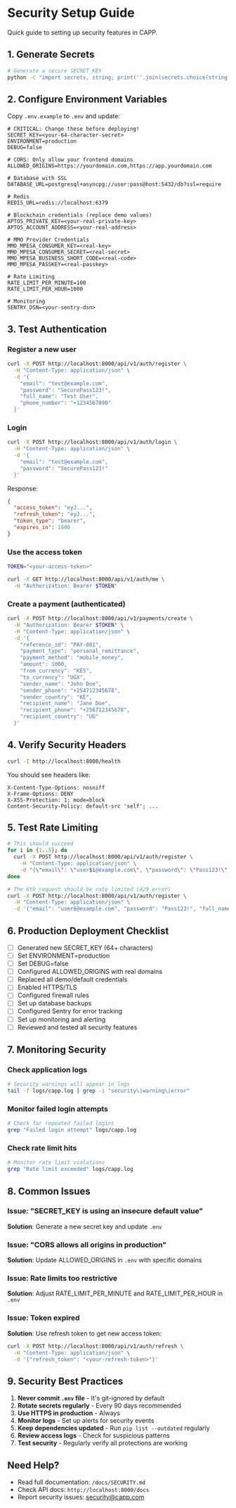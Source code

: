 # Security Setup Guide

Quick guide to setting up security features in CAPP.

## 1. Generate Secrets

```bash
# Generate a secure SECRET_KEY
python -c "import secrets, string; print(''.join(secrets.choice(string.ascii_letters + string.digits + string.punctuation) for _ in range(64)))"
```

## 2. Configure Environment Variables

Copy `.env.example` to `.env` and update:

```env
# CRITICAL: Change these before deploying!
SECRET_KEY=<your-64-character-secret>
ENVIRONMENT=production
DEBUG=false

# CORS: Only allow your frontend domains
ALLOWED_ORIGINS=https://yourdomain.com,https://app.yourdomain.com

# Database with SSL
DATABASE_URL=postgresql+asyncpg://user:pass@host:5432/db?ssl=require

# Redis
REDIS_URL=redis://localhost:6379

# Blockchain credentials (replace demo values)
APTOS_PRIVATE_KEY=<your-real-private-key>
APTOS_ACCOUNT_ADDRESS=<your-real-address>

# MMO Provider Credentials
MMO_MPESA_CONSUMER_KEY=<real-key>
MMO_MPESA_CONSUMER_SECRET=<real-secret>
MMO_MPESA_BUSINESS_SHORT_CODE=<real-code>
MMO_MPESA_PASSKEY=<real-passkey>

# Rate Limiting
RATE_LIMIT_PER_MINUTE=100
RATE_LIMIT_PER_HOUR=1000

# Monitoring
SENTRY_DSN=<your-sentry-dsn>
```

## 3. Test Authentication

### Register a new user

```bash
curl -X POST http://localhost:8000/api/v1/auth/register \
  -H "Content-Type: application/json" \
  -d '{
    "email": "test@example.com",
    "password": "SecurePass123!",
    "full_name": "Test User",
    "phone_number": "+1234567890"
  }'
```

### Login

```bash
curl -X POST http://localhost:8000/api/v1/auth/login \
  -H "Content-Type: application/json" \
  -d '{
    "email": "test@example.com",
    "password": "SecurePass123!"
  }'
```

Response:
```json
{
  "access_token": "eyJ...",
  "refresh_token": "eyJ...",
  "token_type": "bearer",
  "expires_in": 1800
}
```

### Use the access token

```bash
TOKEN="<your-access-token>"

curl -X GET http://localhost:8000/api/v1/auth/me \
  -H "Authorization: Bearer $TOKEN"
```

### Create a payment (authenticated)

```bash
curl -X POST http://localhost:8000/api/v1/payments/create \
  -H "Authorization: Bearer $TOKEN" \
  -H "Content-Type: application/json" \
  -d '{
    "reference_id": "PAY-001",
    "payment_type": "personal_remittance",
    "payment_method": "mobile_money",
    "amount": 1000,
    "from_currency": "KES",
    "to_currency": "UGX",
    "sender_name": "John Doe",
    "sender_phone": "+254712345678",
    "sender_country": "KE",
    "recipient_name": "Jane Doe",
    "recipient_phone": "+256712345678",
    "recipient_country": "UG"
  }'
```

## 4. Verify Security Headers

```bash
curl -I http://localhost:8000/health
```

You should see headers like:
```
X-Content-Type-Options: nosniff
X-Frame-Options: DENY
X-XSS-Protection: 1; mode=block
Content-Security-Policy: default-src 'self'; ...
```

## 5. Test Rate Limiting

```bash
# This should succeed
for i in {1..5}; do
  curl -X POST http://localhost:8000/api/v1/auth/register \
    -H "Content-Type: application/json" \
    -d "{\"email\": \"user$i@example.com\", \"password\": \"Pass123!\", \"full_name\": \"User $i\"}"
done

# The 6th request should be rate limited (429 error)
curl -X POST http://localhost:8000/api/v1/auth/register \
  -H "Content-Type: application/json" \
  -d '{"email": "user6@example.com", "password": "Pass123!", "full_name": "User 6"}'
```

## 6. Production Deployment Checklist

- [ ] Generated new SECRET_KEY (64+ characters)
- [ ] Set ENVIRONMENT=production
- [ ] Set DEBUG=false
- [ ] Configured ALLOWED_ORIGINS with real domains
- [ ] Replaced all demo/default credentials
- [ ] Enabled HTTPS/TLS
- [ ] Configured firewall rules
- [ ] Set up database backups
- [ ] Configured Sentry for error tracking
- [ ] Set up monitoring and alerting
- [ ] Reviewed and tested all security features

## 7. Monitoring Security

### Check application logs

```bash
# Security warnings will appear in logs
tail -f logs/capp.log | grep -i "security\|warning\|error"
```

### Monitor failed login attempts

```bash
# Check for repeated failed logins
grep "Failed login attempt" logs/capp.log
```

### Check rate limit hits

```bash
# Monitor rate limit violations
grep "Rate limit exceeded" logs/capp.log
```

## 8. Common Issues

### Issue: "SECRET_KEY is using an insecure default value"

**Solution**: Generate a new secret key and update `.env`

### Issue: "CORS allows all origins in production"

**Solution**: Update ALLOWED_ORIGINS in `.env` with specific domains

### Issue: Rate limits too restrictive

**Solution**: Adjust RATE_LIMIT_PER_MINUTE and RATE_LIMIT_PER_HOUR in `.env`

### Issue: Token expired

**Solution**: Use refresh token to get new access token:

```bash
curl -X POST http://localhost:8000/api/v1/auth/refresh \
  -H "Content-Type: application/json" \
  -d '{"refresh_token": "<your-refresh-token>"}'
```

## 9. Security Best Practices

1. **Never commit `.env` file** - It's git-ignored by default
2. **Rotate secrets regularly** - Every 90 days recommended
3. **Use HTTPS in production** - Always
4. **Monitor logs** - Set up alerts for security events
5. **Keep dependencies updated** - Run `pip list --outdated` regularly
6. **Review access logs** - Check for suspicious patterns
7. **Test security** - Regularly verify all protections are working

## Need Help?

- Read full documentation: `/docs/SECURITY.md`
- Check API docs: `http://localhost:8000/docs`
- Report security issues: security@capp.com
